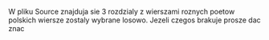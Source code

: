 W pliku Source znajduja sie 3 rozdzialy z wierszami roznych poetow polskich  wiersze zostaly wybrane losowo. Jezeli czegos brakuje prosze dac znac
